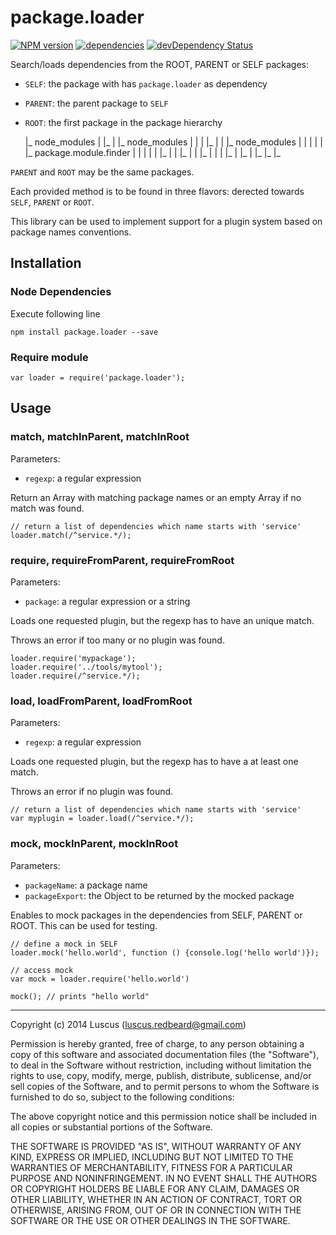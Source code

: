 # package.loader

[![NPM version](https://badge.fury.io/js/package.loader.svg)](http://badge.fury.io/js/package.loader)
[![dependencies](https://david-dm.org/luscus/package.loader.svg)](https://david-dm.org/luscus/package.loader)
[![devDependency Status](https://david-dm.org/luscus/package.loader/dev-status.svg?theme=shields.io)](https://david-dm.org/luscus/package.loader#info=devDependencies)

Search/loads dependencies from the ROOT, PARENT or SELF packages:

- `SELF`: the package with has `package.loader` as dependency
- `PARENT`: the parent package to `SELF`
- `ROOT`: the first package in the package hierarchy


    <ROOT>
      |_ node_modules
            |
            |_ <PARENT>
            |  |_ node_modules
            |    |
            |    |_ <SELF>
            |    |  |_ node_modules
            |    |    |
            |    |    |_ package.module.finder
            |    |    |
            |    |    |_ <SELF package 1>
            |    |    |_ <SELF package 2>
            |    |    |_ <SELF package 3>
            |    |
            |    |_ <PARENT package 1>
            |    |_ <PARENT package 2>
            |
            |_ <ROOT package 1>
            |_ <ROOT package 2>
            |_ <ROOT package 3>

`PARENT` and `ROOT` may be the same packages.

Each provided method is to be found in three flavors: derected towards `SELF`, `PARENT` or `ROOT`.

This library can be used to implement support for a plugin system based on package names conventions.



## Installation

### Node Dependencies

Execute following line

    npm install package.loader --save

### Require module

    var loader = require('package.loader');


## Usage

### match, matchInParent, matchInRoot

Parameters:
- `regexp`: a regular expression

Return an Array with matching package names or an empty Array if no match was found.

    // return a list of dependencies which name starts with 'service'
    loader.match(/^service.*/);

### require, requireFromParent, requireFromRoot

Parameters:
- `package`: a regular expression or a string

Loads one requested plugin, but the regexp has to have an unique match.

Throws an error if too many or no plugin was found.

    loader.require('mypackage');
    loader.require('../tools/mytool');
    loader.require(/^service.*/);

### load, loadFromParent, loadFromRoot

Parameters:
- `regexp`: a regular expression

Loads one requested plugin, but the regexp has to have a at least one match.

Throws an error if no plugin was found.

    // return a list of dependencies which name starts with 'service'
    var myplugin = loader.load(/^service.*/);

### mock, mockInParent, mockInRoot

Parameters:
- `packageName`: a package name
- `packageExport`: the Object to be returned by the mocked package

Enables to mock packages in the dependencies from SELF, PARENT or ROOT.
This can be used for testing.

    // define a mock in SELF
    loader.mock('hello.world', function () {console.log('hello world')});

    // access mock
    var mock = loader.require('hello.world')

    mock(); // prints "hello world"



-------------------
Copyright (c) 2014 Luscus (luscus.redbeard@gmail.com)

Permission is hereby granted, free of charge, to any person obtaining a copy of this software and associated documentation files (the "Software"), to deal in the Software without restriction, including without limitation the rights to use, copy, modify, merge, publish, distribute, sublicense, and/or sell copies of the Software, and to permit persons to whom the Software is furnished to do so, subject to the following conditions:

The above copyright notice and this permission notice shall be included in all copies or substantial portions of the Software.

THE SOFTWARE IS PROVIDED "AS IS", WITHOUT WARRANTY OF ANY KIND, EXPRESS OR IMPLIED, INCLUDING BUT NOT LIMITED TO THE WARRANTIES OF MERCHANTABILITY, FITNESS FOR A PARTICULAR PURPOSE AND NONINFRINGEMENT. IN NO EVENT SHALL THE AUTHORS OR COPYRIGHT HOLDERS BE LIABLE FOR ANY CLAIM, DAMAGES OR OTHER LIABILITY, WHETHER IN AN ACTION OF CONTRACT, TORT OR OTHERWISE, ARISING FROM, OUT OF OR IN CONNECTION WITH THE SOFTWARE OR THE USE OR OTHER DEALINGS IN THE SOFTWARE.
